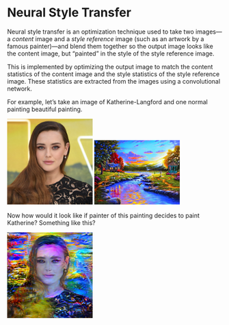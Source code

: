 # Neural Style Transfer

Neural style transfer is an optimization technique used to take two images—a *content* image and a *style reference* image (such as an artwork by a famous painter)—and blend them together so the output image looks like the content image, but “painted” in the style of the style reference image.

This is implemented by optimizing the output image to match the content statistics of the content image and the style statistics of the style reference image. These statistics are extracted from the images using a convolutional network.

For example, let’s take an image of Katherine-Langford and one normal painting beautiful painting.

<img src="Katherine-Langford.jpg" width="200px"/>


<img src="painting.jpg" width="200px" />


Now how would it look like if painter of this painting decides to paint Katherine? Something like this?

<img src="output.png" style="width: 200px;"/>

